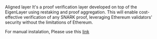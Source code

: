 Aligned layer It's a proof verification layer developed on top of the EigenLayer using restaking and proof aggregation. 
This will enable cost-effective verification of any SNARK proof, leveraging Ethereum validators' security without the limitations of Ethereum.

For manual instalation, Please use this <a href='https://git.idekubagus.com/portofolio/testnet/aligned-layer' target="blank">link</a>
